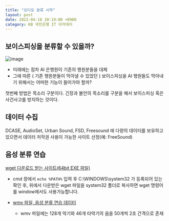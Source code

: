 ```yaml
---
title: "오디오 분류 시작"
layout: post
date: 2022-04-18 20:19:00 +0900
category: KB 국민은행 IT 아카데미
---
```


## 보이스피싱을 분류할 수 있을까?

![image](https://user-images.githubusercontent.com/26592315/163797389-bab77d6f-db13-442f-a6e7-91626ac62aca.png)

- 미래에는 점차 AI 은행원이 기존의 행원분들을 대체
- 그에 따른 ( 기존 행원분들이 막아낼 수 있었던 ) 보이스피싱을 AI 행원들도 막아내기 위해서는 어떠한 기능이 들어가야 할까?

첫번째 방법은 목소리 구분이다. 긴장과 불안의 목소리를 구분을 해서 보이스피싱 혹은 사건사고를 방지하는 것이다.

## 데이터 수집

DCASE, AudioSet, Urban Sound, FSD, Freesound 에 다량의 데이터를
보유하고 있으면서 데이터 저작권 사용이 가능한 사이트 선정(예: FreeSound)

## 음성 분류 연습

[wget 다운로드 받는 사이트(64bit EXE 파일)](https://eternallybored.org/misc/wget/)

- cmd 창에서 `echo %PATH%` 입력 후 C:\WINDOWS\system32 가 등록되어 있는 확인 후, 위에서 다운받은 wget 파일을 system32 폴더로 복사하면 wget 명령어를 window에서도 사용가능합니다.

- [wmv 파일, 음성 분류 연습 데이터](https://www.dropbox.com/s/3dsnj5ldtf3dcx4/GeneralMidi.wav)
  - wmv 파일에는 128개 악기와 46개 타악기의 음을 50개씩 2초 간격으로 존재
